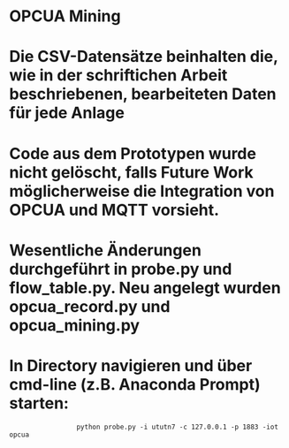 # OPCUA Mining
# Die CSV-Datensätze beinhalten die, wie in der schriftichen Arbeit beschriebenen, bearbeiteten Daten für jede Anlage
# Code aus dem Prototypen wurde nicht gelöscht, falls Future Work möglicherweise die Integration von OPCUA und MQTT vorsieht.
# Wesentliche Änderungen durchgeführt in probe.py und flow_table.py. Neu angelegt wurden opcua_record.py und opcua_mining.py
# In Directory navigieren und über cmd-line (z.B. Anaconda Prompt) starten:
					 python probe.py -i ututn7 -c 127.0.0.1 -p 1883 -iot opcua

